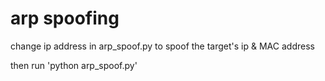 <h1>arp spoofing</h1>

<p>change ip address in arp_spoof.py to spoof the target's ip & MAC address</p>
<p>then run 'python arp_spoof.py'</p>
